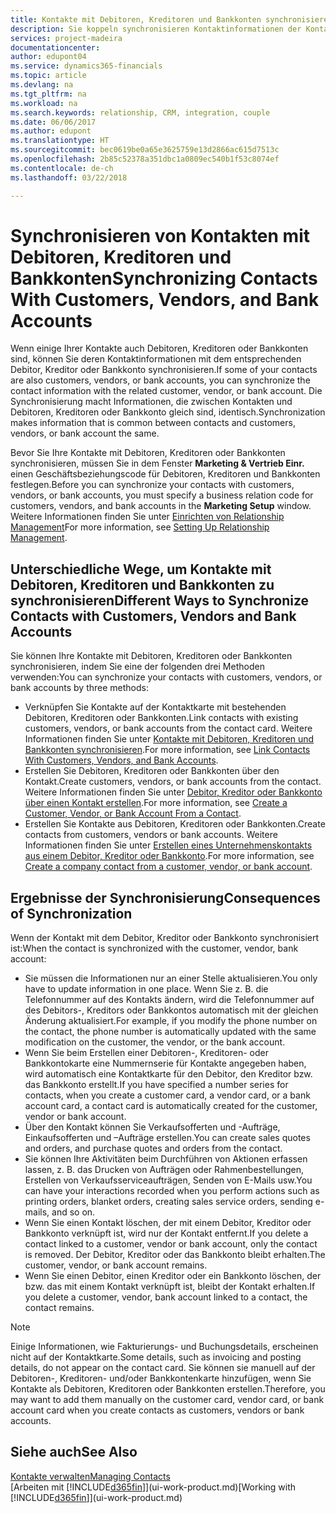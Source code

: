 ```yaml
---
title: Kontakte mit Debitoren, Kreditoren und Bankkonten synchronisieren| Microsoft Docs
description: Sie koppeln synchronisieren Kontaktinformationen der Kontakte, die auch Debitoren, Kreditoren oder Bankkonten sind, so aktualisieren Sie nur Informationen in einem Bereich.
services: project-madeira
documentationcenter: 
author: edupont04
ms.service: dynamics365-financials
ms.topic: article
ms.devlang: na
ms.tgt_pltfrm: na
ms.workload: na
ms.search.keywords: relationship, CRM, integration, couple
ms.date: 06/06/2017
ms.author: edupont
ms.translationtype: HT
ms.sourcegitcommit: bec0619be0a65e3625759e13d2866ac615d7513c
ms.openlocfilehash: 2b85c52378a351dbc1a0809ec540b1f53c8074ef
ms.contentlocale: de-ch
ms.lasthandoff: 03/22/2018

---
```

# <a name="synchronizing-contacts-with-customers-vendors-and-bank-accounts"></a><span data-ttu-id="7b687-103">Synchronisieren von Kontakten mit Debitoren, Kreditoren und Bankkonten</span><span class="sxs-lookup"><span data-stu-id="7b687-103">Synchronizing Contacts With Customers, Vendors, and Bank Accounts</span></span>
<span data-ttu-id="7b687-104">Wenn einige Ihrer Kontakte auch Debitoren, Kreditoren oder Bankkonten sind, können Sie deren Kontaktinformationen mit dem entsprechenden Debitor, Kreditor oder Bankkonto synchronisieren.</span><span class="sxs-lookup"><span data-stu-id="7b687-104">If some of your contacts are also customers, vendors, or bank accounts, you can synchronize the contact information with the related customer, vendor, or bank account.</span></span> <span data-ttu-id="7b687-105">Die Synchronisierung macht Informationen, die zwischen Kontakten und Debitoren, Kreditoren oder Bankkonto gleich sind, identisch.</span><span class="sxs-lookup"><span data-stu-id="7b687-105">Synchronization makes information that is common between contacts and customers, vendors, or bank account the same.</span></span>  

<span data-ttu-id="7b687-106">Bevor Sie Ihre Kontakte mit Debitoren, Kreditoren oder Bankkonten synchronisieren, müssen Sie in dem Fenster **Marketing & Vertrieb Einr.** einen Geschäftsbeziehungscode für Debitoren, Kreditoren und Bankkonten festlegen.</span><span class="sxs-lookup"><span data-stu-id="7b687-106">Before you can synchronize your contacts with customers, vendors, or bank accounts, you must specify a business relation code for customers, vendors, and bank accounts in the **Marketing Setup** window.</span></span> <span data-ttu-id="7b687-107">Weitere Informationen finden Sie unter [Einrichten von Relationship Management](marketing-setup-marketing.md)</span><span class="sxs-lookup"><span data-stu-id="7b687-107">For more information, see [Setting Up Relationship Management](marketing-setup-marketing.md).</span></span>

## <a name="different-ways-to-synchronize-contacts-with-customers-vendors-and-bank-accounts"></a><span data-ttu-id="7b687-108">Unterschiedliche Wege, um Kontakte mit Debitoren, Kreditoren und Bankkonten zu synchronisieren</span><span class="sxs-lookup"><span data-stu-id="7b687-108">Different Ways to Synchronize Contacts with Customers, Vendors and Bank Accounts</span></span>
<span data-ttu-id="7b687-109">Sie können Ihre Kontakte mit Debitoren, Kreditoren oder Bankkonten synchronisieren, indem Sie eine der folgenden drei Methoden verwenden:</span><span class="sxs-lookup"><span data-stu-id="7b687-109">You can synchronize your contacts with customers, vendors, or bank accounts by three methods:</span></span>

* <span data-ttu-id="7b687-110">Verknüpfen Sie Kontakte auf der Kontaktkarte mit bestehenden Debitoren, Kreditoren oder Bankkonten.</span><span class="sxs-lookup"><span data-stu-id="7b687-110">Link contacts with existing customers, vendors, or bank accounts from the contact card.</span></span> <span data-ttu-id="7b687-111">Weitere Informationen finden Sie unter [Kontakte mit Debitoren, Kreditoren und Bankkonten synchronisieren](marketing-how-link-contact.md).</span><span class="sxs-lookup"><span data-stu-id="7b687-111">For more information, see [Link Contacts With Customers, Vendors, and Bank Accounts](marketing-how-link-contact.md).</span></span>
* <span data-ttu-id="7b687-112">Erstellen Sie Debitoren, Kreditoren oder Bankkonten über den Kontakt.</span><span class="sxs-lookup"><span data-stu-id="7b687-112">Create customers, vendors, or bank accounts from the contact.</span></span> <span data-ttu-id="7b687-113">Weitere Informationen finden Sie unter [Debitor, Kreditor oder Bankkonto über einen Kontakt erstellen](marketing-how-create-contacts-new-customers-vendors-bank-accounts.md).</span><span class="sxs-lookup"><span data-stu-id="7b687-113">For more information, see [Create a Customer, Vendor, or Bank Account From a Contact](marketing-how-create-contacts-new-customers-vendors-bank-accounts.md).</span></span>
* <span data-ttu-id="7b687-114">Erstellen Sie Kontakte aus Debitoren, Kreditoren oder Bankkonten.</span><span class="sxs-lookup"><span data-stu-id="7b687-114">Create contacts from customers, vendors or bank accounts.</span></span> <span data-ttu-id="7b687-115">Weitere Informationen finden Sie unter [Erstellen eines Unternehmenskontakts aus einem Debitor, Kreditor oder Bankkonto](marketing-how-create-contact-companies.md).</span><span class="sxs-lookup"><span data-stu-id="7b687-115">For more information, see [Create a company contact from a customer, vendor, or bank account](marketing-how-create-contact-companies.md).</span></span>

## <a name="consequences-of-synchronization"></a><span data-ttu-id="7b687-116">Ergebnisse der Synchronisierung</span><span class="sxs-lookup"><span data-stu-id="7b687-116">Consequences of Synchronization</span></span>
<span data-ttu-id="7b687-117">Wenn der Kontakt mit dem Debitor, Kreditor oder Bankkonto synchronisiert ist:</span><span class="sxs-lookup"><span data-stu-id="7b687-117">When the contact is synchronized with the customer, vendor, bank account:</span></span>

* <span data-ttu-id="7b687-118">Sie müssen die Informationen nur an einer Stelle aktualisieren.</span><span class="sxs-lookup"><span data-stu-id="7b687-118">You only have to update information in one place.</span></span> <span data-ttu-id="7b687-119">Wenn Sie z. B. die Telefonnummer auf des Kontakts ändern, wird die Telefonnummer auf des Debitors-, Kreditors oder Bankkontos automatisch mit der gleichen Änderung aktualisiert.</span><span class="sxs-lookup"><span data-stu-id="7b687-119">For example, if you modify the phone number on the contact, the phone number is automatically updated with the same modification on the customer, the vendor, or the bank account.</span></span>
* <span data-ttu-id="7b687-120">Wenn Sie beim Erstellen einer Debitoren-, Kreditoren- oder Bankkontokarte eine Nummernserie für Kontakte angegeben haben, wird automatisch eine Kontaktkarte für den Debitor, den Kreditor bzw. das Bankkonto erstellt.</span><span class="sxs-lookup"><span data-stu-id="7b687-120">If you have specified a number series for contacts, when you create a customer card, a vendor card, or a bank account card, a contact card is automatically created for the customer, vendor or bank account.</span></span>
* <span data-ttu-id="7b687-121">Über den Kontakt können Sie Verkaufsofferten und -Aufträge, Einkaufsofferten und –Aufträge erstellen.</span><span class="sxs-lookup"><span data-stu-id="7b687-121">You can create sales quotes and orders, and purchase quotes and orders from the contact.</span></span>
* <span data-ttu-id="7b687-122">Sie können Ihre Aktivitäten beim Durchführen von Aktionen erfassen lassen, z. B. das Drucken von Aufträgen oder Rahmenbestellungen, Erstellen von Verkaufsserviceaufträgen, Senden von E-Mails usw.</span><span class="sxs-lookup"><span data-stu-id="7b687-122">You can have your interactions recorded when you perform actions such as printing orders, blanket orders, creating sales service orders, sending e-mails, and so on.</span></span>
* <span data-ttu-id="7b687-123">Wenn Sie einen Kontakt löschen, der mit einem Debitor, Kreditor oder Bankkonto verknüpft ist, wird nur der Kontakt entfernt.</span><span class="sxs-lookup"><span data-stu-id="7b687-123">If you delete a contact linked to a customer, vendor or bank account, only the contact is removed.</span></span> <span data-ttu-id="7b687-124">Der Debitor, Kreditor oder das Bankkonto bleibt erhalten.</span><span class="sxs-lookup"><span data-stu-id="7b687-124">The customer, vendor, or bank account remains.</span></span>
* <span data-ttu-id="7b687-125">Wenn Sie einen Debitor, einen Kreditor oder ein Bankkonto löschen, der bzw. das mit einem Kontakt verknüpft ist, bleibt der Kontakt erhalten.</span><span class="sxs-lookup"><span data-stu-id="7b687-125">If you delete a customer, vendor, bank account linked to a contact, the contact remains.</span></span>

> [!NOTE]  
>   <span data-ttu-id="7b687-126">Einige Informationen, wie Fakturierungs- und Buchungsdetails, erscheinen nicht auf der Kontaktkarte.</span><span class="sxs-lookup"><span data-stu-id="7b687-126">Some details, such as invoicing and posting details, do not appear on the contact card.</span></span> <span data-ttu-id="7b687-127">Sie können sie manuell auf der Debitoren-, Kreditoren- und/oder Bankkontenkarte hinzufügen, wenn Sie Kontakte als Debitoren, Kreditoren oder Bankkonten erstellen.</span><span class="sxs-lookup"><span data-stu-id="7b687-127">Therefore, you may want to add them manually on the customer card, vendor card, or bank account card when you create contacts as customers, vendors or bank accounts.</span></span>

## <a name="see-also"></a><span data-ttu-id="7b687-128">Siehe auch</span><span class="sxs-lookup"><span data-stu-id="7b687-128">See Also</span></span>
[<span data-ttu-id="7b687-129">Kontakte verwalten</span><span class="sxs-lookup"><span data-stu-id="7b687-129">Managing Contacts</span></span>](marketing-contacts.md)  
<span data-ttu-id="7b687-130">[Arbeiten mit [!INCLUDE[d365fin](includes/d365fin_md.md)]](ui-work-product.md)</span><span class="sxs-lookup"><span data-stu-id="7b687-130">[Working with [!INCLUDE[d365fin](includes/d365fin_md.md)]](ui-work-product.md)</span></span>


